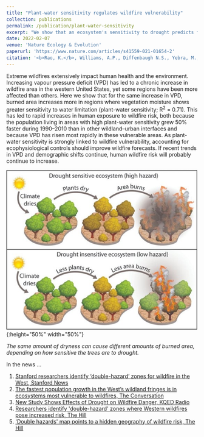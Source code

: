 ```yaml
---
title: "Plant-water sensitivity regulates wildfire vulnerability"
collection: publications
permalink: /publication/plant-water-sensitivity
excerpt: "We show that an ecosystem's sensitivity to drought predicts fire hazard. "
date: 2022-02-07
venue: 'Nature Ecology & Evolution'
paperurl: 'https://www.nature.com/articles/s41559-021-01654-2'
citation: '<b>Rao, K.</b>, Williams, A.P., Diffenbaugh N.S., Yebra, M., & Konings, A.G. (2022). Plant-water sensitivity regulates wildfire vulnerability. <i>Nature Ecology & Evolution.</i>'
---
```


Extreme wildfires extensively impact human health and the environment. Increasing vapour pressure deficit (VPD) has led to a chronic increase in wildfire area in the western United States, yet some regions have been more affected than others. Here we show that for the same increase in VPD, burned area increases more in regions where vegetation moisture shows greater sensitivity to water limitation (plant-water sensitivity; R<sup>2</sup> = 0.71). This has led to rapid increases in human exposure to wildfire risk, both because the population living in areas with high plant-water sensitivity grew 50% faster during 1990–2010 than in other wildland–urban interfaces and because VPD has risen most rapidly in these vulnerable areas. As plant-water sensitivity is strongly linked to wildfire vulnerability, accounting for ecophysiological controls should improve wildfire forecasts. If recent trends in VPD and demographic shifts continue, human wildfire risk will probably continue to increase.

![The same amount of dryness can cause different amounts of burned area, depending on how sensitive the trees are to drought.](/images/pws_overview.jpg){:height="50%" width="50%"}

_The same amount of dryness can cause different amounts of burned area, depending on how sensitive the trees are to drought._

In the news ...

1. [Stanford researchers identify ‘double-hazard’ zones for wildfire in the West, Stanford News](https://news.stanford.edu/2022/02/07/wildfire-burn-area/)
1. [The fastest population growth in the West’s wildland fringes is in ecosystems most vulnerable to wildfires, The Conversation](https://theconversation.com/the-fastest-population-growth-in-the-wests-wildland-fringes-is-in-ecosystems-most-vulnerable-to-wildfires-173410)
1. <a href="https://omny.fm/shows/kqed-segmented-audio/new-study-shows-effects-of-drought-on-wildfire-dan" target="_blank">New Study Shows Effects of Drought on Wildfire Danger, KQED Radio</a>
1. <a href="https://thehill.com/changing-america/sustainability/environment/593300-researchers-identify-double-hazard-zones-where" target="_blank">Researchers identify 'double-hazard' zones where Western wildfires pose increased risk, The Hill</a>
1. <a href="https://thehill.com/policy/equilibrium-sustainability/593508-double-hazards-map-points-to-areas-at-highest-risk-for" target="_blank">'Double hazards' map points to a hidden geography of wildfire risk, The Hill</a>
